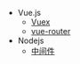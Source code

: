 - Vue.js
  - [Vuex](vuex.md "Vuex")
  - [vue-router](vue-router.md "vue-router")
- Nodejs
  - [中间件](app.md "app.use")

